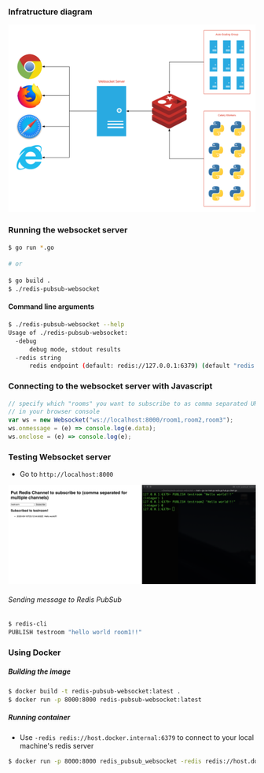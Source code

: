 ### Infratructure diagram

![diagram](./img/redis-pubsub-websocket.png)

### Running the websocket server

```bash
$ go run *.go

# or

$ go build .
$ ./redis-pubsub-websocket
```

#### Command line arguments

```bash
$ ./redis-pubsub-websocket --help
Usage of ./redis-pubsub-websocket:
  -debug
      debug mode, stdout results
  -redis string
      redis endpoint (default: redis://127.0.0.1:6379) (default "redis://127.0.0.1:6379")
```

### Connecting to the websocket server with Javascript

```javascript
// specify which "rooms" you want to subscribe to as comma separated URL params
// in your browser console
var ws = new Websocket("ws://localhost:8000/room1,room2,room3");
ws.onmessage = (e) => console.log(e.data);
ws.onclose = (e) => console.log(e);
```

### Testing Websocket server

- Go to `http://localhost:8000`

![homepage](./img/websocket-test.png)

###### Sending message to Redis PubSub

```bash
$ redis-cli
PUBLISH testroom "hello world room1!!"
```

### Using Docker

##### Building the image

```bash
$ docker build -t redis-pubsub-websocket:latest .
$ docker run -p 8000:8000 redis-pubsub-websocket:latest
```

##### Running container

- Use `-redis redis://host.docker.internal:6379` to connect to your local machine's redis server

```bash
$ docker run -p 8000:8000 redis_pubsub_websocket -redis redis://host.docker.internal:6379 -debug
```
